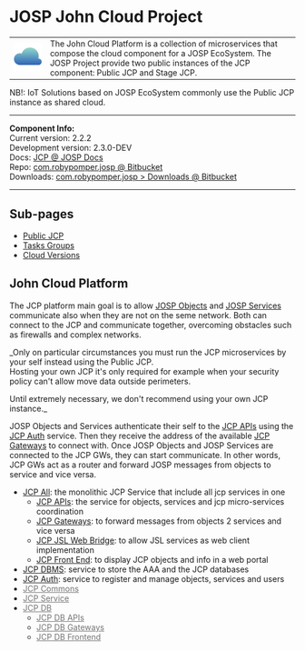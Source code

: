 # JOSP John Cloud Project

<table><tr>
<td>
<img src="JCP_Logo_250.png" width="200">
</td>
<td>
The John Cloud Platform is a collection of microservices that compose the cloud
component for a JOSP EcoSystem. The JOSP Project provide two public instances of
the JCP component: Public JCP and Stage JCP.
</td>
</tr></table>

NB!: IoT Solutions based on JOSP EcoSystem commonly use the Public JCP instance
as shared cloud.

---

**Component Info:** <br/>
Current version: 2.2.2 <br/>
Development version: 2.3.0-DEV <br/>
Docs: [JCP @ JOSP Docs](README.md) <br/>
Repo: [com.robypomper.josp @ Bitbucket](https://bitbucket.org/johnosproject_shared/com.robypomper.josp/) <br/>
Downloads: [com.robypomper.josp > Downloads @ Bitbucket](https://bitbucket.org/johnosproject_shared/com.robypomper.josp/downloads/)

---

## Sub-pages

* [Public JCP](public_jcp.md)
* [Tasks Groups](tasks_groups.md)
* [Cloud Versions](cloud_versions.md)

## John Cloud Platform

The JCP platform main goal is to allow [JOSP Objects](/repo_josp.com_docs/features/objects_integration.md)
and [JOSP Services](/repo_josp.com_docs/features/service_integration.md) communicate also when
they are not on the seme network. Both can connect to the JCP and communicate
together, overcoming obstacles such as firewalls and complex networks.

_Only on particular circumstances you must run the JCP microservices by your self
instead using the Public JCP.<br/>
Hosting your own JCP it's only required for example when your security policy
can't allow move data outside perimeters.

Until extremely necessary, we don't recommend using your own JCP instance._

JOSP Objects and Services authenticate their self to the [JCP APIs](core/apis/README.md)
using the [JCP Auth](docker/auth/README.md) service. Then they receive the address
of the available [JCP Gateways](core/gws/README.md) to connect with. Once
JOSP Objects and JOSP Services are connected to the JCP GWs, they can start communicate.
In other words, JCP GWs act as a router and forward JOSP messages from objects to
service and vice versa.

* [<span style='opacity: 100%'>JCP All</span>](core/all/README.md): the monolithic JCP Service that include all jcp services in one
  * [<span style='opacity: 100%'>JCP APIs</span>](core/apis/README.md): the service for objects, services and jcp micro-services coordination
  * [<span style='opacity: 100%'>JCP Gateways</span>](core/gws/README.md): to forward messages from objects 2 services and vice versa
  * [<span style='opacity: 100%'>JCP JSL Web Bridge</span>](core/jslwb/README.md): to allow JSL services as web client implementation
  * [<span style='opacity: 100%'>JCP Front End</span>](core/fe/README.md): to display JCP objects and info in a web portal
* [<span style='opacity: 100%'>JCP DBMS</span>](docker/dbms/README.md): service to store the AAA and the JCP databases
* [<span style='opacity: 100%'>JCP Auth</span>](docker/auth/README.md): service to register and manage objects, services and users
* [<span style='opacity: 60%'>JCP Commons</span>](libs/commons/README.md)
* [<span style='opacity: 60%'>JCP Service</span>](libs/service/README.md)
* [<span style='opacity: 60%'>JCP DB</span>](libs/db/README.md)
    * [<span style='opacity: 60%'>JCP DB APIs</span>](libs/db/apis/README.md)
    * [<span style='opacity: 60%'>JCP DB Gateways</span>](libs/db/gws/README.md)
    * [<span style='opacity: 60%'>JCP DB Frontend</span>](libs/db/fe/README.md)

